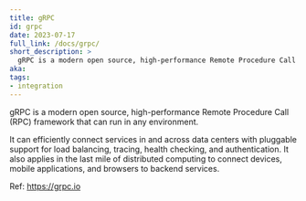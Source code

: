 ```yaml
---
title: gRPC
id: grpc
date: 2023-07-17
full_link: /docs/grpc/
short_description: >
  gRPC is a modern open source, high-performance Remote Procedure Call (RPC) framework.
aka:
tags:
- integration
---
```

gRPC is a modern open source, high-performance Remote Procedure Call (RPC) framework that can run in any environment.

<!--more--> 
It can efficiently connect services in and across data centers with pluggable support for load balancing, tracing, health checking, and authentication. It also applies in the last mile of distributed computing to connect devices, mobile applications, and browsers to backend services.

Ref: https://grpc.io
